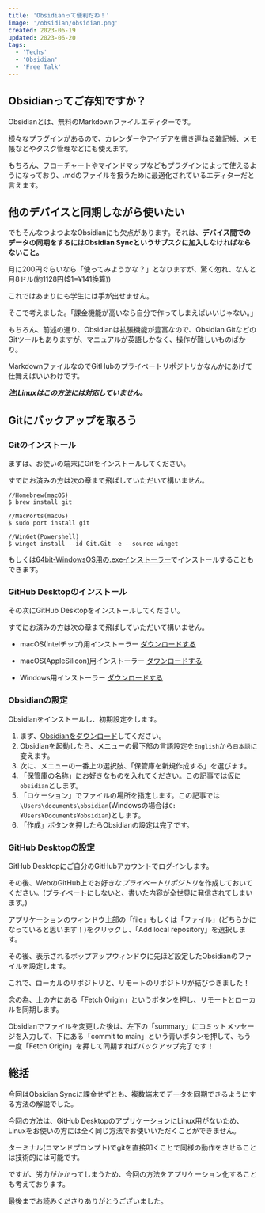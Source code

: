```yaml
---
title: 'Obsidianって便利だね！'
image: '/obsidian/obsidian.png'
created: 2023-06-19
updated: 2023-06-20
tags:
  - 'Techs'
  - 'Obsidian'
  - 'Free Talk'
---
```


## Obsidianってご存知ですか？

Obsidianとは、無料のMarkdownファイルエディターです。

様々なプラグインがあるので、カレンダーやアイデアを書き連ねる雑記帳、メモ帳などやタスク管理などにも使えます。

もちろん、フローチャートやマインドマップなどもプラグインによって使えるようになっており、.mdのファイルを扱うために最適化されているエディターだと言えます。

## 他のデバイスと同期しながら使いたい

でもそんなつよつよなObsidianにも欠点があります。それは、**デバイス間でのデータの同期をするにはObsidian Syncというサブスクに加入しなければならないこと。**

月に200円ぐらいなら「使ってみようかな？」となりますが、驚く勿れ、なんと月8ドル(約1128円($1=¥141換算))

これではあまりにも学生には手が出せません。

そこで考えました。「課金機能が高いなら自分で作ってしまえばいいじゃない。」

もちろん、前述の通り、Obsidianは拡張機能が豊富なので、Obsidian GitなどのGitツールもありますが、マニュアルが英語しかなく、操作が難しいものばかり。

MarkdownファイルなのでGitHubのプライベートリポジトリかなんかにあげて仕舞えばいいわけです。

**_注)Linuxはこの方法には対応していません。_**

## Gitにバックアップを取ろう

### Gitのインストール

まずは、お使いの端末にGitをインストールしてください。

すでにお済みの方は次の章まで飛ばしていただいて構いません。

```shell
//Homebrew(macOS)
$ brew install git
```

```shell
//MacPorts(macOS)
$ sudo port install git
```

```shell
//WinGet(Powershell)
$ winget install --id Git.Git -e --source winget
```

もしくは[64bit-WindowsOS用の.exeインストーラー](https://github.com/git-for-windows/git/releases/download/v2.41.0.windows.1/Git-2.41.0-64-bit.exe)でインストールすることもできます。

### GitHub Desktopのインストール

その次にGitHub Desktopをインストールしてください。

すでにお済みの方は次の章まで飛ばしていただいて構いません。

- macOS(Intelチップ)用インストーラー
[ダウンロードする](https://central.github.com/deployments/desktop/desktop/latest/darwin)

- macOS(AppleSilicon)用インストーラー
[ダウンロードする](https://central.github.com/deployments/desktop/desktop/latest/darwin-arm64)

- Windows用インストーラー
[ダウンロードする](https://central.github.com/deployments/desktop/desktop/latest/win32)

### Obsidianの設定

Obsidianをインストールし、初期設定をします。

1. まず、[Obsidianをダウンロード](https://obsidian.md/)してください。
2. Obsidianを起動したら、メニューの最下部の言語設定を`English`から`日本語`に変えます。
3. 次に、メニューの一番上の選択肢、「保管庫を新規作成する」を選びます。
4. 「保管庫の名称」にお好きなものを入れてください。この記事では仮に`obsidian`とします。
5. 「ロケーション」でファイルの場所を指定します。この記事では`\Users\documents\obsidian`(Windowsの場合は`C:¥Users¥Documents¥obsidian`)とします。
6. 「作成」ボタンを押したらObsidianの設定は完了です。

### GitHub Desktopの設定

GitHub Desktopにご自分のGitHubアカウントでログインします。

その後、WebのGitHub上でお好きな*プライベートリポジトリ*を作成しておいてください。(プライベートにしないと、書いた内容が全世界に発信されてしまいます。)

アプリケーションのウィンドウ上部の「file」もしくは「ファイル」(どちらかになっていると思います！)をクリックし、「Add local repository」を選択します。

その後、表示されるポップアップウィンドウに先ほど設定したObsidianのファイルを設定します。

これで、ローカルのリポジトリと、リモートのリポジトリが結びつきました！

念の為、上の方にある「Fetch Origin」というボタンを押し、リモートとローカルを同期します。

Obsidianでファイルを変更した後は、左下の「summary」にコミットメッセージを入力して、下にある「commit to main」という青いボタンを押して、もう一度「Fetch Origin」を押して同期すればバックアップ完了です！

## 総括
今回はObsidian Syncに課金せずとも、複数端末でデータを同期できるようにする方法の解説でした。

今回の方法は、GitHub DesktopのアプリケーションにLinux用がないため、Linuxをお使いの方には全く同じ方法でお使いいただくことができません。

ターミナル(コマンドプロンプト)でgitを直接叩くことで同様の動作をさせることは技術的には可能です。

ですが、労力がかかってしまうため、今回の方法をアプリケーション化することも考えております。

最後までお読みくださりありがとうございました。